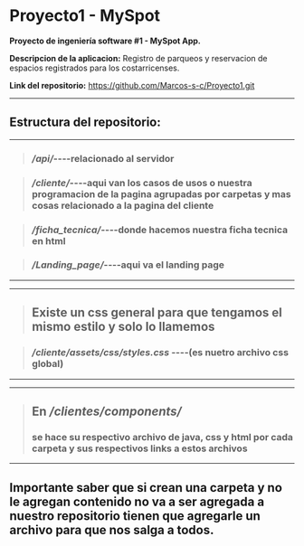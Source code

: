 # Proyecto1 - MySpot

**Proyecto de ingeniería software #1 - MySpot App.**

**Descripcion de la aplicacion:** Registro de parqueos y reservacion de espacios registrados para los costarricenses.

**Link del repositorio:** https://github.com/Marcos-s-c/Proyecto1.git 

---

## Estructura del repositorio:

---

> ### _/api/_----relacionado al servidor

> ### _/cliente/_----aqui van los casos de usos o nuestra programacion de la pagina agrupadas por carpetas y mas cosas relacionado a la pagina del cliente

> ### _/ficha_tecnica/_----donde hacemos nuestra ficha tecnica en html

> ### _/Landing_page/_----aqui va el landing page

---

---

> ## Existe un css general para que tengamos el mismo estilo y solo lo llamemos

> ### _/cliente/assets/css/styles.css_ ----(es nuetro archivo css global)

---

---

> ## En _/clientes/components/_
>
> ### se hace su respectivo archivo de java, css y html por cada carpeta y sus respectivos links a estos archivos

---

## Importante saber que si crean una carpeta y no le agregan contenido no va a ser agregada a nuestro repositorio tienen que agregarle un archivo para que nos salga a todos.

